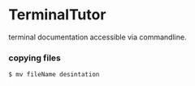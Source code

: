 # TerminalTutor

terminal documentation accessible via commandline.

### copying files

```bash
$ mv fileName desintation
```
